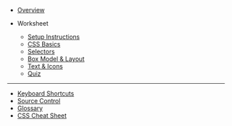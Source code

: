 - [Overview](/css/)

- Worksheet

  - [Setup Instructions](/css/01-setup/)
  - [CSS Basics](/css/02-css-basics/)
  - [Selectors](/css/03-selectors/)
  - [Box Model & Layout](/css/04-box-model-layout/)
  - [Text & Icons](/css/05-text-icons/)
  - [Quiz](/css/quiz.md)

<!-- - Bonus -->
  <!-- - [Media Queries](/css/homework/media-query.md) -->
  <!-- - [Homework](/css/homework/homework.md) -->

---

<!-- - [Answer Key](/css/answer-key.md) -->
- [Keyboard Shortcuts](https://kansascitywomenintechnology.github.io/cocktails-worksheets/#/keyboard-shortcuts/)
- [Source Control](https://kansascitywomenintechnology.github.io/cocktails-worksheets/#/source_control/)
- [Glossary](https://github.com/KansasCityWomeninTechnology/LearningResources/blob/master/glossary.md)
- [CSS Cheat Sheet](/css/references/css_cheat_sheet.md)